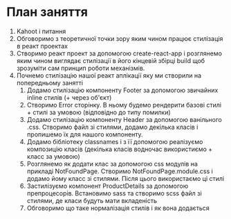 # План заняття

1. Kahoot i питання
2. Обговоримо з теоретичної точки зору яким чином працює стилізація в реакт проектах
3. Створимо реакт проект за допомогою create-react-app і розглянемо яким чином виглядає стилізації в його кінцевій збірці build щоб зрозуміти сам принцип роботи механізмів.
4. Почнемо стилізацію нашої реакт аплікації яку ми створили на попередньому занятті
   1. Додамо стилізацію компоненту Footer за допомогою звичайних inline стилів (+ через об'єкт)
   2. Створимо Error сторінку. В ньому будемо рендерити базові стилі + стилі за умовою (відповідно до типу помилки)
   3. Додамо стилізацію компоненту Header за допомогою ванільного .css. Створимо файл зі стилями, додамо декілька класів і пропишемо їх для нашого компоненту.
   4. Додамо бібліотеку classnames і з її допомогою реалізуємо композицію класів (декілька класів водночас використиємо + класс за умовою)
   5. Розглянемо як додати клас за допомогою css модулів на прикладі NotFoundPage. Створимо NotFoundPage.module.css і додамо йому класс зі стилями. Після цього використаємо ці стилі
   6. Застилізуємо компонент ProductDetails за допомогою препроцесорів. Встановимо sass та створимо scss файл зі стилями, де класи будуть мати вкладеність
   7. Обговоримо що таке нормалізація стилів і як вона додається